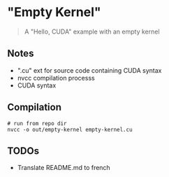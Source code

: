 # "Empty Kernel"
> A "Hello, CUDA" example with an empty kernel

## Notes
- ".cu" ext for source code containing CUDA syntax
- nvcc compilation processs
- CUDA syntax

## Compilation
    # run from repo dir
    nvcc -o out/empty-kernel empty-kernel.cu

## TODOs
- Translate README.md to french
